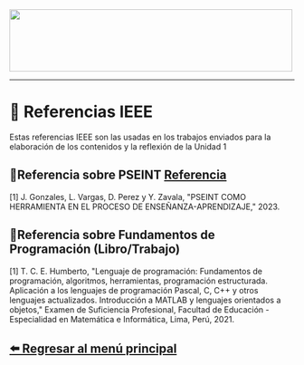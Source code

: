 <img src="https://comocitarenapa.com/wp-content/uploads/2024/10/Blog-13.jpg" width="500" height="110">

---

# 📖 Referencias IEEE

Estas referencias IEEE son las usadas en los trabajos enviados para la elaboración de los contenidos y la reflexión de la Unidad 1


## 📍Referencia sobre PSEINT [Referencia](assets/AA_1.pdf)
[1] J. Gonzales, L. Vargas, D. Perez y Y. Zavala, "PSEINT COMO HERRAMIENTA EN EL PROCESO DE ENSEÑANZA-APRENDIZAJE," 2023.

## 📍Referencia sobre Fundamentos de Programación (Libro/Trabajo)

[1] T. C. E. Humberto, "Lenguaje de programación: Fundamentos de programación, algoritmos, herramientas, programación estructurada. Aplicación a los lenguajes de programación Pascal, C, C++ y otros lenguajes actualizados. Introducción a MATLAB y lenguajes orientados a objetos," Examen de Suficiencia Profesional, Facultad de Educación - Especialidad en Matemática e Informática, Lima, Perú, 2021.

## [⬅️ Regresar al menú principal](index.md)
